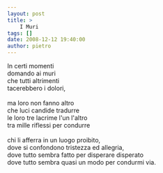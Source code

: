 ```yaml
---
layout: post
title: >
    I Muri
tags: []
date: 2008-12-12 19:40:00
author: pietro
---
```

In certi momenti<br/>domando ai muri<br/>che tutti altrimenti<br/>tacerebbero i dolori,<br/><br/>ma loro non fanno altro<br/>che luci candide tradurre<br/>le loro tre lacrime l'un l'altro<br/>tra mille riflessi per condurre<br/><br/>chi li afferra in un luogo proibito,<br/>dove si confondono tristezza ed allegria,<br/>dove tutto sembra fatto per disperare disperato<br/>dove tutto sembra quasi un modo per condurmi via.
